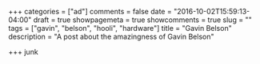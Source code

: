 +++
categories = ["ad"]
comments = false
date = "2016-10-02T15:59:13-04:00"
draft = true
showpagemeta = true
showcomments = true
slug = ""
tags = ["gavin", "belson", "hooli", "hardware"]
title = "Gavin Belson"
description = "A post about the amazingness of Gavin Belson"

+++
junk
